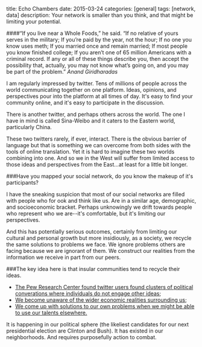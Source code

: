 title: Echo Chambers
date: 2015-03-24
categories: [general]
tags: [network, data]
description: Your network is smaller than you think, and that might be limiting your potential.


####“If you live near a Whole Foods,” he said. “If no relative of yours serves in the military; If you’re paid by the year, not the hour; If no one you know uses meth; If you married once and remain married; If most people you know finished college; If you aren’t one of 65 million Americans with a criminal record. If any or all of these things describe you, then accept the possibility that, actually, you may not know what’s going on, and you may be part of the problem.”
<em>Anand Giridharadas</em>

I am regularly impressed by twitter. Tens of millions of people across
the world communicating together on one platform. Ideas, opinions, and
perspectives pour into the platform at all times of day. It's easy to
find your community online, and it's easy to participate in the
discussion.

There is another twitter, and perhaps others across the world. The one I
have in mind is called Sina-Weibo and it caters to the Eastern world,
particularly China.

These two twitters rarely, if ever, interact. There is the obvious
barrier of language but that is something we can overcome from both
sides with the tools of online translation. Yet it is hard to imagine
these two worlds combining into one. And so we in the West will suffer
from limited access to those ideas and perspectives from the East...at
least for a little bit longer.

###Have you mapped your social network, do you know the makeup of it's participants?

I have the sneaking suspicion that most of our social networks are filled with people who for ook and think like us. Are in a similar age, demographic,
and socioeconomic bracket. Perhaps unknowingly we drift towards people
who represent who we are--it's comfortable, but it's limiting our perspectives.

And this has potentially serious outcomes, certainly from limiting our
cultural and personal growth but more insidiously, as a society, we recycle
the same solutions to problems we face. We ignore problems others are
facing because we are ignorant of them. We construct our realities from
the information we receive in part from our peers.

###The key idea here is that insular communities tend to recycle their ideas.

* [The Pew Research Center found twitter users found clusters of
  political converations where individuals do not engage other ideas][1];
* [We become unaware of the wider economic realities surrounding us][2];
* [We come up with solutions to our own problems when we might be able to
  use our talents elsewhere.][3]

It is happening in our political sphere (the likeliest candidates for our next presidential election are Clinton and Bush). It has existed in our neighborhoods. And requires
purposefully action to combat.

[1]: http://www.pewinternet.org/2014/02/20/mapping-twitter-topic-networks-from-polarized-crowds-to-community-clusters/
[2]: http://www.pewinternet.org/2014/02/20/mapping-twitter-topic-networks-from-polarized-crowds-to-community-clusters/
[3]: http://www.businessinsider.com/stupid-iphone-apps-2011-6
